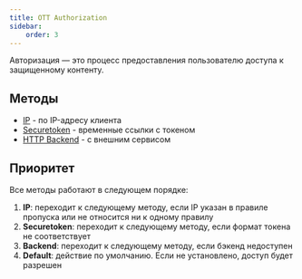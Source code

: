 ```yaml
---
title: OTT Authorization
sidebar:
    order: 3
---
```


Авторизация — это процесс предоставления пользователю доступа к защищенному контенту.

## Методы

- [IP](/en/alta/ott-settings/auth-ip/) - по IP-адресу клиента
- [Securetoken](/en/alta/ott-settings/auth-securetoken/) - временные ссылки с токеном
- [HTTP Backend](/en/alta/ott-settings/auth-backend/) - с внешним сервисом

## Приоритет

Все методы работают в следующем порядке:

1. **IP**: переходит к следующему методу, если IP указан в правиле пропуска или не относится ни к одному правилу
2. **Securetoken**: переходит к следующему методу, если формат токена не соответствует
3. **Backend**: переходит к следующему методу, если бэкенд недоступен
4. **Default**: действие по умолчанию. Если не установлено, доступ будет разрешен